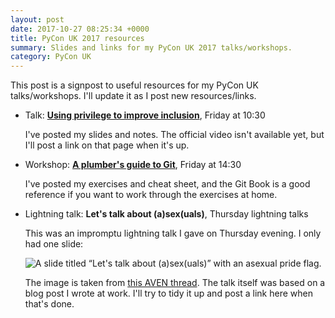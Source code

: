 ```yaml
---
layout: post
date: 2017-10-27 08:25:34 +0000
title: PyCon UK 2017 resources
summary: Slides and links for my PyCon UK 2017 talks/workshops.
category: PyCon UK
---
```


This post is a signpost to useful resources for my PyCon UK talks/workshops.
I'll update it as I post new resources/links.

*   Talk: [**Using privilege to improve inclusion**](/2017/11/pyconuk-2017-privilege-inclusion/), Friday at 10:30

    I've posted my slides and notes.
    The official video isn't available yet, but I'll post a link on that page when it's up.

*   Workshop: [**A plumber's guide to Git**](/2017/11/a-plumbers-guide-to-git/), Friday at 14:30

    I've posted my exercises and cheat sheet, and the Git Book is a good reference if you want to work through the exercises at home.

*   Lightning talk: **Let's talk about (a)sex(uals)**, Thursday lightning talks

    This was an impromptu lightning talk I gave on Thursday evening.
    I only had one slide:

    <img src="/images/2017/pyconuk_asexuality.png" style="max-width: 500px; margin-left: auto; margin-right: auto;" alt="A slide titled “Let's talk about (a)sex(uals)” with an asexual pride flag.">

    The image is taken from [this AVEN thread](http://fr.asexuality.org/forum/viewtopic.php?t=7994).
    The talk itself was based on a blog post I wrote at work.
    I'll try to tidy it up and post a link here when that's done.
